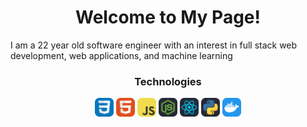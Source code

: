 <h1 align=center>Welcome to My Page!</h1>
<p>I am a 22 year old software engineer with an interest in full stack web development, web applications, and machine learning</p>
<!--START_SECTION:waka-->
<!--END_SECTION:waka-->
<section align=center >
  <h3 align=center>Technologies</h3>
  <img align=center display=inline-block width=30px src = "images/CSS.svg">
  <img align=center display=inline-block width=30px src = "images/HTML.svg">
  <img align=center display=inline-block width=30px src = "images/JavaScript.svg">
    <img align=center display=inline-block width=30px src = "images/NodeJS-Dark.svg">
    <img align=center display=inline-block width=30px src = "images/React-Dark.svg">
    <img align=center display=inline-block width=30px src = "images/Python-Dark.svg">
  <img align=center display=inline-block width=30px src = "images/Docker.svg">
  


</section>

